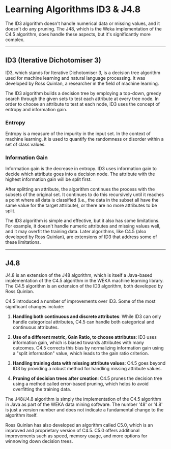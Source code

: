Learning Algorithms ID3 & J4.8
==============================

The ID3 algorithm doesn't handle numerical data or missing values, and it doesn't do any pruning. The J48, which is the Weka implementation of the C4.5 algorithm, does handle these aspects, but it's significantly more complex.

---

## ID3 (Iterative Dichotomiser 3)

ID3, which stands for Iterative Dichotomiser 3, is a decision tree algorithm used for machine learning and natural language processing. It was developed by Ross Quinlan, a researcher in the field of machine learning.

The ID3 algorithm builds a decision tree by employing a top-down, greedy search through the given sets to test each attribute at every tree node. In order to choose an attribute to test at each node, ID3 uses the concept of entropy and information gain.

### Entropy

Entropy is a measure of the impurity in the input set. In the context of machine learning, it is used to quantify the randomness or disorder within a set of class values.

### Information Gain

Information gain is the decrease in entropy. ID3 uses information gain to decide which attribute goes into a decision node. The attribute with the highest information gain will be split first.

After splitting an attribute, the algorithm continues the process with the subsets of the original set. It continues to do this recursively until it reaches a point where all data is classified (i.e., the data in the subset all have the same value for the target attribute), or there are no more attributes to be split.

The ID3 algorithm is simple and effective, but it also has some limitations. For example, it doesn't handle numeric attributes and missing values well, and it may overfit the training data. Later algorithms, like C4.5 (also developed by Ross Quinlan), are extensions of ID3 that address some of these limitations.

---

## J4.8

J4.8 is an extension of the J48 algorithm, which is itself a Java-based implementation of the C4.5 algorithm in the WEKA machine learning library. The C4.5 algorithm is an extension of the ID3 algorithm, both developed by Ross Quinlan.

C4.5 introduced a number of improvements over ID3. Some of the most significant changes include:

1. **Handling both continuous and discrete attributes**: While ID3 can only handle categorical attributes, C4.5 can handle both categorical and continuous attributes.

2. **Use of a different metric, Gain Ratio, to choose attributes**: ID3 uses information gain, which is biased towards attributes with many outcomes. C4.5 corrects this bias by normalizing information gain using a "split information" value, which leads to the gain ratio criterion.

3. **Handling training data with missing attribute values**: C4.5 goes beyond ID3 by providing a robust method for handling missing attribute values.

4. **Pruning of decision trees after creation**: C4.5 prunes the decision tree using a method called error-based pruning, which helps to avoid overfitting the training data.

The J48/J4.8 algorithm is simply the implementation of the C4.5 algorithm in Java as part of the WEKA data mining software. The number '48' or '4.8' is just a version number and does not indicate a fundamental change to the algorithm itself.

Ross Quinlan has also developed an algorithm called C5.0, which is an improved and proprietary version of C4.5. C5.0 offers additional improvements such as speed, memory usage, and more options for winnowing down decision trees.




